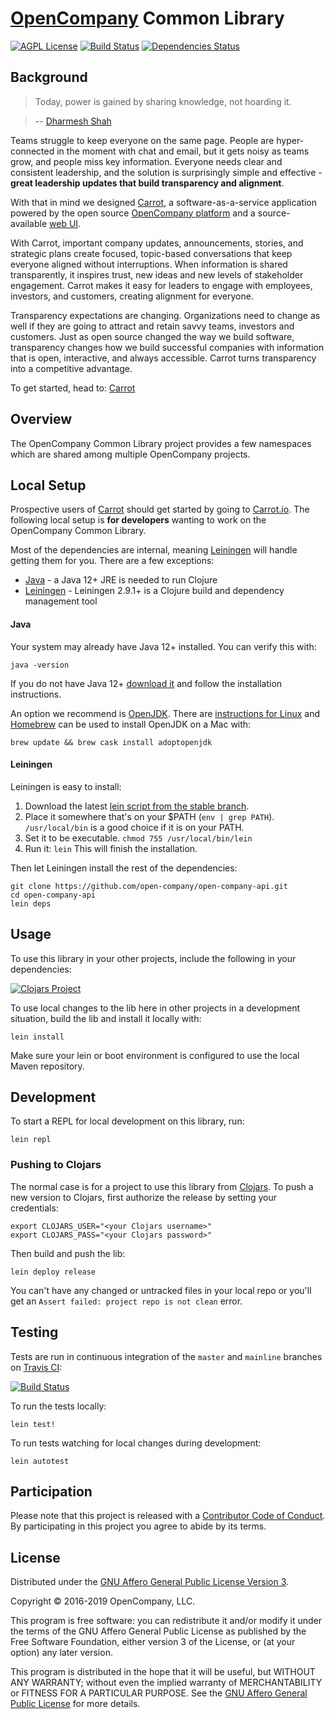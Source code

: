 # [OpenCompany](https://github.com/open-company) Common Library 

[![AGPL License](http://img.shields.io/badge/license-AGPL-blue.svg?style=flat)](https://www.gnu.org/licenses/agpl-3.0.en.html)
[![Build Status](https://travis-ci.org/open-company/open-company-lib.svg)](https://travis-ci.org/open-company/open-company-lib)
[![Dependencies Status](https://versions.deps.co/open-company/open-company-lib/status.svg)](https://versions.deps.co/open-company/open-company-lib)


## Background

> Today, power is gained by sharing knowledge, not hoarding it.

> -- [Dharmesh Shah](https://twitter.com/dharmesh)

Teams struggle to keep everyone on the same page. People are hyper-connected in the moment with chat and email, but it gets noisy as teams grow, and people miss key information. Everyone needs clear and consistent leadership, and the solution is surprisingly simple and effective - **great leadership updates that build transparency and alignment**.

With that in mind we designed [Carrot](https://carrot.io/), a software-as-a-service application powered by the open source [OpenCompany platform](https://github.com/open-company) and a source-available [web UI](https://github.com/open-company/open-company-web).

With Carrot, important company updates, announcements, stories, and strategic plans create focused, topic-based conversations that keep everyone aligned without interruptions. When information is shared transparently, it inspires trust, new ideas and new levels of stakeholder engagement. Carrot makes it easy for leaders to engage with employees, investors, and customers, creating alignment for everyone.

Transparency expectations are changing. Organizations need to change as well if they are going to attract and retain savvy teams, investors and customers. Just as open source changed the way we build software, transparency changes how we build successful companies with information that is open, interactive, and always accessible. Carrot turns transparency into a competitive advantage.

To get started, head to: [Carrot](https://carrot.io/)


## Overview

The OpenCompany Common Library project provides a few namespaces which are shared among multiple OpenCompany projects.


## Local Setup

Prospective users of [Carrot](https://carrot.io/) should get started by going to [Carrot.io](https://carrot.io/). The following local setup is **for developers** wanting to work on the OpenCompany Common Library.

Most of the dependencies are internal, meaning [Leiningen](https://github.com/technomancy/leiningen) will handle getting them for you. There are a few exceptions:

* [Java](https://openjdk.java.net/) - a Java 12+ JRE is needed to run Clojure
* [Leiningen](https://github.com/technomancy/leiningen) - Leiningen  2.9.1+ is a Clojure build and dependency management tool

#### Java

Your system may already have Java 12+ installed. You can verify this with:

```console
java -version
```

If you do not have Java 12+ [download it](http://www.oracle.com/technetwork/java/javase/downloads/index.html) and follow the installation instructions.

An option we recommend is [OpenJDK](https://openjdk.java.net/). There are [instructions for Linux](https://openjdk.java.net/install/index.html) and [Homebrew](https://brew.sh/) can be used to install OpenJDK on a Mac with:

```
brew update && brew cask install adoptopenjdk
```

#### Leiningen

Leiningen is easy to install:

1. Download the latest [lein script from the stable branch](https://raw.githubusercontent.com/technomancy/leiningen/stable/bin/lein).
1. Place it somewhere that's on your $PATH (`env | grep PATH`). `/usr/local/bin` is a good choice if it is on your PATH.
1. Set it to be executable. `chmod 755 /usr/local/bin/lein`
1. Run it: `lein` This will finish the installation.

Then let Leiningen install the rest of the dependencies:

```console
git clone https://github.com/open-company/open-company-api.git
cd open-company-api
lein deps
```


## Usage

To use this library in your other projects, include the following in your dependencies:

[![Clojars Project](https://img.shields.io/clojars/v/open-company/lib.svg)](https://clojars.org/open-company/lib)

To use local changes to the lib here in other projects in a development situation, build the lib and install it
locally with:

```
lein install
```

Make sure your lein or boot environment is configured to use the local Maven repository.

## Development

To start a REPL for local development on this library, run:

```
lein repl
```

### Pushing to Clojars

The normal case is for a project to use this library from [Clojars](https://clojars.org/open-company/lib). To push a new version to Clojars, first authorize the release by setting your credentials:

```console
export CLOJARS_USER="<your Clojars username>"
export CLOJARS_PASS="<your Clojars password>"
```

Then build and push the lib:

```
lein deploy release
```

You can't have any changed or untracked files in your local repo or you'll get an `Assert failed: project repo is not clean`
error.

## Testing

Tests are run in continuous integration of the `master` and `mainline` branches on [Travis CI](https://travis-ci.org/open-company/open-company-lib):

[![Build Status](https://travis-ci.org/open-company/open-company-lib.svg)](https://travis-ci.org/open-company/open-company-lib)


To run the tests locally:

```console
lein test!
```

To run tests watching for local changes during development:

```console
lein autotest
```

## Participation

Please note that this project is released with a [Contributor Code of Conduct](https://github.com/open-company/open-company-lib/blob/mainline/CODE-OF-CONDUCT.md). By participating in this project you agree to abide by its terms.


## License

Distributed under the [GNU Affero General Public License Version 3](https://www.gnu.org/licenses/agpl-3.0.en.html).

Copyright © 2016-2019 OpenCompany, LLC.

This program is free software: you can redistribute it and/or modify it under the terms of the GNU Affero General Public License as published by the Free Software Foundation, either version 3 of the License, or (at your option) any later version.

This program is distributed in the hope that it will be useful, but WITHOUT ANY WARRANTY; without even the implied warranty of MERCHANTABILITY or FITNESS FOR A PARTICULAR PURPOSE. See the [GNU Affero General Public License](https://www.gnu.org/licenses/agpl-3.0.en.html) for more details.
